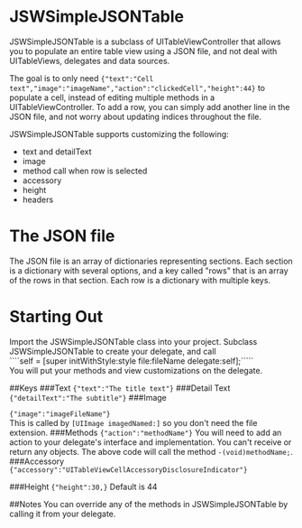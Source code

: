 JSWSimpleJSONTable
============

JSWSimpleJSONTable is a subclass of UITableViewController that allows you to populate an entire table view using a JSON file, and not deal with UITableViews, delegates and data sources.  

The goal is to only need
````{"text":"Cell text","image":"imageName","action":"clickedCell","height":44}````
to populate a cell, instead of editing multiple methods in a UITableViewController. To add a row, you can simply add another line in the JSON file, and not worry about updating indices throughout the file.

JSWSimpleJSONTable supports customizing the following:
* text and detailText
* image
* method call when row is selected
* accessory
* height
* headers

The JSON file
=============
The JSON file is an array of dictionaries representing sections.
Each section is a dictionary with several options, and a key called "rows" that is an array of the rows in that section.
Each row is a dictionary with multiple keys.

Starting Out
============
Import the JSWSimpleJSONTable class into your project.
Subclass JSWSimpleJSONTable to create your delegate, and call   
````self = [super initWithStyle:style file:fileName delegate:self];`````  
You will put your methods and view customizations on the delegate.

##Keys
###Text
````{"text":"The title text"}````
###Detail Text
````{"detailText":"The subtitle"}````
###Image

````{"image":"imageFileName"}````  
This is called by ````[UIImage imagedNamed:]```` so you don't need the file extension.
###Methods
````{"action":"methodName"}````
You will need to add an action to your delegate's interface and implementation. You can't receive or return any objects. The above code will call the method ````-(void)methodName;````.
###Accessory
````{"accessory":"UITableViewCellAccessoryDisclosureIndicator"}````

###Height
````{"height":30,}````
Default is 44

##Notes
You can override any of the methods in JSWSimpleJSONTable by calling it from your delegate.
